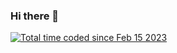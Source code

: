 ### Hi there 👋

<a href="https://wakatime.com/@ce90b456-8fca-4a46-85f8-f83d69ccf50a"><img src="https://wakatime.com/badge/user/ce90b456-8fca-4a46-85f8-f83d69ccf50a.svg" alt="Total time coded since Feb 15 2023" /></a>
